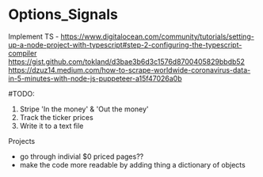 # Options_Signals

Implement TS - https://www.digitalocean.com/community/tutorials/setting-up-a-node-project-with-typescript#step-2-configuring-the-typescript-compiler
https://gist.github.com/tokland/d3bae3b6d3c1576d8700405829bbdb52
https://dzuz14.medium.com/how-to-scrape-worldwide-coronavirus-data-in-5-minutes-with-node-js-puppeteer-a15f47026a0b

#TODO:

1. Stripe 'In the money' & 'Out the money'
2. Track the ticker prices
3. Write it to a text file

Projects

- go through indivial $0 priced pages??
- make the code more readable by adding thing a dictionary of objects
